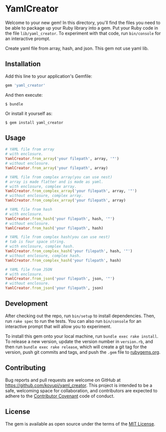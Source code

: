 # YamlCreator

Welcome to your new gem! In this directory, you'll find the files you need to be able to package up your Ruby library into a gem. Put your Ruby code in the file `lib/yaml_creator`. To experiment with that code, run `bin/console` for an interactive prompt.

Create yaml file from array, hash, and json.
This gem not use yaml lib.

## Installation

Add this line to your application's Gemfile:

```ruby
gem 'yaml_creator'
```

And then execute:

    $ bundle

Or install it yourself as:

    $ gem install yaml_creator

## Usage

```ruby
# YAML file from array
# with enclosure.
YamlCreator.from_array('your filepath', array, '"')
# without enclosure.
YamlCreator.from_array('your filepath', array)

# YAML file from complex array(you can use nest)
# array is made flatter and is made as yaml.
# with enclosure, complex array.
YamlCreator.from_complex_array('your filepath', array, '"')
# without enclosure, complex array.
YamlCreator.from_complex_array('your filepath', array)

# YAML file from hash
# with enclosure.
YamlCreator.from_hash('your filepath', hash, '"')
# without enclosure.
YamlCreator.from_hash('your filepath', hash)

# YAML file from complex hash(you can use nest)
# tab is four space string.
# with enclosure, complex hash.
YamlCreator.from_complex_hash('your filepath', hash, '"')
# without enclosure, complex hash.
YamlCreator.from_complex_hash('your filepath', hash)

# YAML file from JSON
# with enclosure.
YamlCreator.from_json('your filepath', json, '"')
# without enclosure.
YamlCreator.from_json('your filepath', json)
```

## Development

After checking out the repo, run `bin/setup` to install dependencies. Then, run `rake spec` to run the tests. You can also run `bin/console` for an interactive prompt that will allow you to experiment.

To install this gem onto your local machine, run `bundle exec rake install`. To release a new version, update the version number in `version.rb`, and then run `bundle exec rake release`, which will create a git tag for the version, push git commits and tags, and push the `.gem` file to [rubygems.org](https://rubygems.org).

## Contributing

Bug reports and pull requests are welcome on GitHub at https://github.com/koyupi/yaml_creator. This project is intended to be a safe, welcoming space for collaboration, and contributors are expected to adhere to the [Contributor Covenant](http://contributor-covenant.org) code of conduct.


## License

The gem is available as open source under the terms of the [MIT License](http://opensource.org/licenses/MIT).

